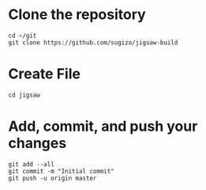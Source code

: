 # Clone the repository
	cd ~/git
	git clone https://github.com/sugizo/jigsaw-build

# Create File
	cd jigsaw

# Add, commit, and push your changes
	git add --all
	git commit -m "Initial commit"
	git push -u origin master
